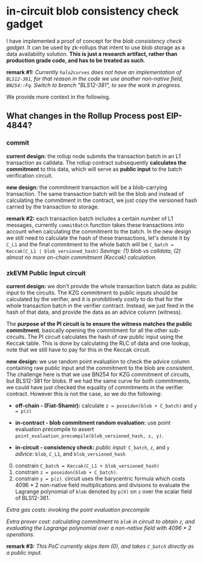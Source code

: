 # in-circuit blob consistency check gadget

I have implemented a proof of concept for the *blob consistency check gadget*. It can be used by zk-rollups that intent to use blob storage as a data availability solution. **This is just a research artifact, rather than production grade code, and has to be treated as such**. 

**remark #1:** *Currently `halo2curves` does not have an implementation of `BLS12-381`, for that reason in the code we use another non-native field, `BN254::Fq`. Switch to branch "BLS12-381", to see the work in progress.*

We provide more context in the following.

## What changes in the Rollup Process post EIP-4844?

### commit

**current design:** the rollup node submits the transaction batch in an L1 transaction as calldata. The rollup contract subsequently **calculates the commitment** to this data, which will serve as **public input** to the batch verification circuit.

**new design:** the commitment transaction will be a blob-carrying transaction. The same transaction batch will be the blob and instead of calculating the commitment in the contract, we just copy the versioned hash carried by the transaction to storage.

**remark #2:** each transaction batch includes a certain number of L1 messages, currently `commitBatch` function takes these transactions into account when calculating the commitment to the batch. In the new design we still need to calculate the hash of these transactions, let's denote it by `C_L1` and the final commitment to the whole batch will be `C_batch = Keccak(C_L1 | blob_versioned_hash)`
*Savings: (1) blob vs calldata, (2) almost no more on-chain commitment (Keccak) calculation.*

### zkEVM Public Input circuit

**current design:** we don’t provide the whole transaction batch data as public input to the circuits. The KZG commitment to public inputs should be calculated by the verifier, and it is prohibitively costly to do that for the whole transaction batch in the verifier contract. Instead, we just feed in the hash of that data, and provide the data as an advice column (witness). 

The **purpose of the PI circuit is to ensure the witness matches the public commitment**, basically opening the commitment for all the other sub-circuits. The PI circuit calculates the hash of raw public input using the Keccak table. This is done by calculating the RLC of data and one lookup, note that we still have to pay for this in the Keccak circuit.

**new design:** we use random point evaluation to check the advice column containing raw public input and the commitment to the blob are consistent. The challenge here is that we use BN254 for KZG commitment of circuits, but BLS12-381 for blobs. If we had the same curve for both commitments, we could have just checked the equality of commitments in the verifier contract. However this is not the case, so we do the following:

- **off-chain - (Fiat-Shamir):** calculate `z = poseidon(blob + C_batch)` and `y = p(z)`
  
- **in-contract - blob commitment random evaluation:** use point evaluation precompile to assert `point_evaluation_precompile(blob_versioned_hash, z, y)`.
  
- **in-circuit - consistency check:** 
*public input:* `C_batch`, `z`, and `y`  
*advice:* `blob`, `C_L1`, and `blob_versioned_hash`
0. constrain `C_batch = Keccak(C_L1 + blob_versioned_hash)`
1. constrain `z = poseidon(blob + C_batch)`. 
2. constrain `y = p(z)`. circuit uses the barycentric formula which costs 4096 * 2 non-native field multiplications and divisions to evaluate the Lagrange polynomial of `blob` denoted by `p(X)` on `z` over the scalar field of BLS12-381.

*Extra gas costs: invoking the point evaluation precompile*

*Extra prover cost: calculating commitment to `blob` in circuit to obtain `z`, and evaluating the Lagrange polynomial over a non-native field with 4096 * 2 operations.*

**remark #3:** *This PoC currently skips item (0), and takes `C_batch` directly as a public input.*
